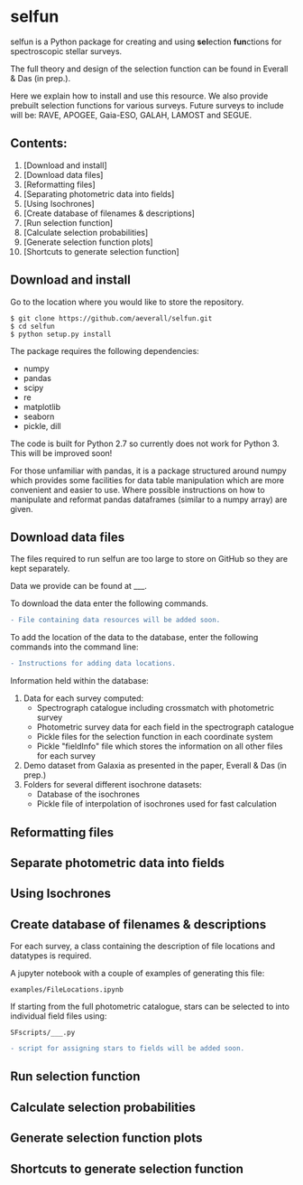 # selfun

selfun is a Python package for creating and using **sel**ection **fun**ctions for spectroscopic stellar surveys.

The full theory and design of the selection function can be found in Everall & Das (in prep.).

Here we explain how to install and use this resource. 
We also provide prebuilt selection functions for various surveys.
Future surveys to include will be: RAVE, APOGEE, Gaia-ESO, GALAH, LAMOST and SEGUE.

## Contents:
1. [Download and install]
2. [Download data files]
3. [Reformatting files]
4. [Separating photometric data into fields]
5. [Using Isochrones]
6. [Create database of filenames & descriptions]
7. [Run selection function]
8. [Calculate selection probabilities]
9. [Generate selection function plots]
10. [Shortcuts to generate selection function]


## Download and install

Go to the location where you would like to store the repository.

```
$ git clone https://github.com/aeverall/selfun.git
$ cd selfun
$ python setup.py install
```
The package requires the following dependencies:
* numpy
* pandas
* scipy
* re
* matplotlib
* seaborn
* pickle, dill

The code is built for Python 2.7 so currently does not work for Python 3.
This will be improved soon!

For those unfamiliar with pandas, it is a package structured around numpy which provides some facilities for data table manipulation which are more convenient and easier to use. Where possible instructions on how to manipulate and reformat pandas dataframes (similar to a numpy array) are given.


## Download data files

The files required to run selfun are too large to store on GitHub so they are kept separately.

Data we provide can be found at ___.

To download the data enter the following commands.
```diff
- File containing data resources will be added soon.
```

To add the location of the data to the database, enter the following commands into the command line:
```diff
- Instructions for adding data locations.
```

Information held within the database:
1. Data for each survey computed:
	* Spectrograph catalogue including crossmatch with photometric survey
	* Photometric survey data for each field in the spectrograph catalogue
	* Pickle files for the selection function in each coordinate system
	* Pickle "fieldInfo" file which stores the information on all other files for each survey
2. Demo dataset from Galaxia as presented in the paper, Everall & Das (in prep.)
3. Folders for several different isochrone datasets:
	* Database of the isochrones
	* Pickle file of interpolation of isochrones used for fast calculation	



## Reformatting files


## Separate photometric data into fields


## Using Isochrones


## Create database of filenames & descriptions

For each survey, a class containing the description of file locations and datatypes is required.

A jupyter notebook with a couple of examples of generating this file:
```
examples/FileLocations.ipynb
```

If starting from the full photometric catalogue, stars can be selected to into individual field files using:
```
SFscripts/___.py
```
```diff
- script for assigning stars to fields will be added soon.
```


## Run selection function


## Calculate selection probabilities


## Generate selection function plots


## Shortcuts to generate selection function
